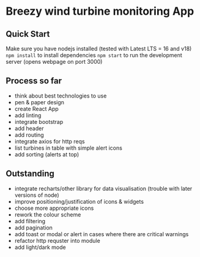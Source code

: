 # Breezy wind turbine monitoring App

## Quick Start
Make sure you have nodejs installed (tested with Latest LTS = 16 and v18)
`npm install` to install dependencies
`npm start` to run the development server (opens webpage on port 3000)

## Process so far
- think about best technologies to use
- pen & paper design
- create React App
- add linting
- integrate bootstrap
- add header
- add routing
- integrate axios for http reqs
- list turbines in table with simple alert icons
- add sorting (alerts at top)

## Outstanding
- integrate recharts/other library for data visualisation (trouble with later versions of node)
- improve positioning/justification of icons & widgets
- choose more appropriate icons
- rework the colour scheme
- add filtering
- add pagination
- add toast or modal or alert in cases where there are critical warnings
- refactor http requster into module
- add light/dark mode
